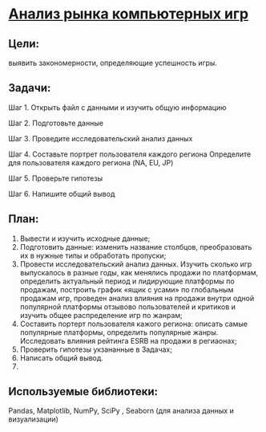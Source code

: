 # [Анализ рынка компьютерных игр](https://github.com/Kibmor/Ramil_Yarullin_data_analyst/blob/main/05.%20%D0%A1%D0%B1%D0%BE%D1%80%D0%BD%D1%8B%D0%B9%20%D0%9F%D1%80%D0%BE%D0%B5%D0%BA%D1%82%20%E2%84%961/05%20-%20Sbornyj%20proekt%20%E2%84%961.ipynb)

## Цели: 
выявить закономерности, определяющие успешность игры.
## Задачи:
Шаг 1. Открыть файл с данными и изучить общую информацию

Шаг 2. Подготовьте данные

Шаг 3. Проведите исследовательский анализ данных

Шаг 4. Составьте портрет пользователя каждого региона Определите для пользователя каждого региона (NA, EU, JP)

Шаг 5. Проверьте гипотезы

Шаг 6. Напишите общий вывод
## План:
1. Вывести и изучить исходные данные;
2. Подготовить данные: изменить название столбцов, преобразовать их в нужные типы и обработать пропуски;
3. Провести исследовательский анализ данных. Изучить сколько игр выпускалось в разные годы, как менялись продажи по платформам, определить актуальный период и лидирующие платформы по продажам, построить график «ящик с усами» по глобальным продажам игр, проведен анализ влияния на продажи внутри одной популярной платформы отзывово пользователей и критиков и изучить общее распределение игр по жанрам;
4. Составить портерт пользователя кажого региона: описать самые популярные платформы, определить популярные жанры. Исследовать влияния рейтинга ESRB на продажи в региаонах;
5. Проверить гипотезы укзананные в Задачах;
6. Написать общий вывод.
7. 
## Используемые библиотеки:
Pandas, Matplotlib, NumPy, SciPy , Seaborn (для анализа данных и визуализации)


